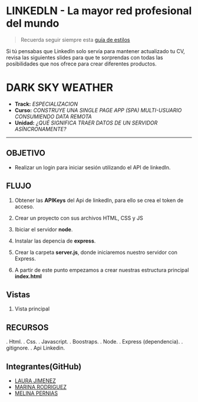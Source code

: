 # LINKEDLN - La mayor red profesional del mundo

> Recuerda seguir siempre esta [guía de estilos](https://github.com/Laboratoria/js-style-guide/)

Si tú pensabas que LinkedIn solo servía para mantener actualizado tu CV, revisa las siguientes slides para que te sorprendas con todas las posibilidades que nos ofrece para crear diferentes productos.


# DARK SKY WEATHER

* **Track:** _ESPECIALIZACION_
* **Curso:** _CONSTRUYE UNA SINGLE PAGE APP (SPA) MULTI-USUARIO CONSUMIENDO DATA REMOTA_
* **Unidad:** _¿QUÉ SIGNIFICA TRAER DATOS DE UN SERVIDOR ASÍNCRONAMENTE?_

***

## OBJETIVO

* Realizar un login para iniciar sesión utilizando el API de linkedIn.

## FLUJO

1. Obtener las **APIKeys** del Api de linkedIn, para ello se crea el token de acceso.

2. Crear un proyecto con sus archivos HTML, CSS y JS

3. Ibiciar el servidor **node**.

4. Instalar las depencia de **express**.

5. Crear la carpeta **server.js**, donde iniciaremos nuestro servidor con Express.

6. A partir de este punto empezamos a crear nuestras estructura principal **index.html**

## Vistas

1. Vista principal



## RECURSOS

. Html.
. Css.
. Javascript.
. Boostraps.
. Node.
. Express (dependencia).
. gitignore.
. Api Linkedin.

## Integrantes(GitHub)

* [LAURA JIMENEZ](https://github.com/LauraJH16)
* [MARINA RODRIGUEZ](https://github.com/MarinaRH)
* [MELINA PERNIAS](https://github.com/MelinaPernia)